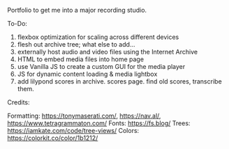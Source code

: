 Portfolio to get me into a major recording studio.

To-Do:
1. flexbox optimization for scaling across different devices
2. flesh out archive tree; what else to add...
3. externally host audio and video files using the Internet Archive
4. HTML to embed media files into home page
5. use Vanilla JS to create a custom GUI for the media player
6. JS for dynamic content loading & media lightbox
7. add lilypond scores in archive. scores page. find old scores, transcribe them.

Credits:

Formatting: https://tonymaserati.com/, https://nav.al/, https://www.tetragrammaton.com/
Fonts: https://fs.blog/
Trees: https://iamkate.com/code/tree-views/
Colors: https://colorkit.co/color/1b1212/
